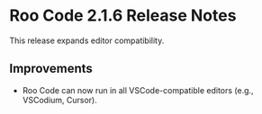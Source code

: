 # Roo Code 2.1.6 Release Notes

This release expands editor compatibility.

## Improvements

*   Roo Code can now run in all VSCode-compatible editors (e.g., VSCodium, Cursor).